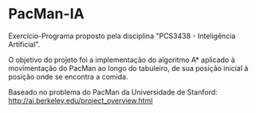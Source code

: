 # PacMan-IA

Exercício-Programa proposto pela disciplina "PCS3438 - Inteligência Artificial".

O objetivo do projeto foi a implementação do algoritmo A* aplicado à movimentação do PacMan ao longo do tabuleiro, de sua posição inicial à posição onde se encontra a comida.

Baseado no problema do PacMan da Universidade de Stanford: http://ai.berkeley.edu/project_overview.html

